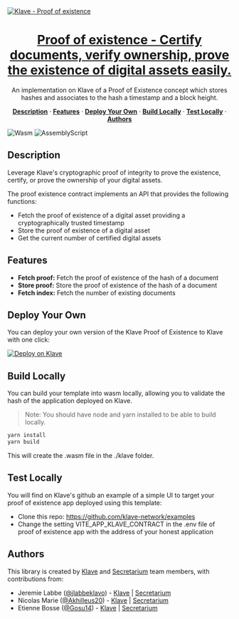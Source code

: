 <a href="https://klave.com/">
  <img alt="Klave - Proof of existence" src="https://klave.com/images/marketplace/proof-of-existance.svg">
  <h1 align="center">Proof of existence - Certify documents, verify ownership, prove the existence of digital assets easily.</h1>
</a>

<p align="center">
  An implementation on Klave of a Proof of Existence concept which stores hashes and associates to the hash a timestamp and a block height.
</p>

<p align="center">
  <a href="#description"><strong>Description</strong></a> ·
  <a href="#features"><strong>Features</strong></a> ·
  <a href="#deploy-your-own"><strong>Deploy Your Own</strong></a> ·
  <a href="#build-locally"><strong>Build Locally</strong></a> ·
  <a href="#test-locally"><strong>Test Locally</strong></a> ·
  <a href="#authors"><strong>Authors</strong></a>
</p>

![Wasm](https://img.shields.io/badge/Webassembly-5E4EE3?style=for-the-badge&labelColor=white&logo=webassembly&logoColor=5E4EE3) ![AssemblyScript](https://img.shields.io/badge/Assemblyscript-3578C7?style=for-the-badge&labelColor=white&logo=assemblyscript&logoColor=3578C7)

## Description

Leverage Klave's cryptographic proof of integrity to prove the existence, certify, or prove the ownership of your digital assets.

The proof existence contract implements an API that provides the following functions:

- Fetch the proof of existence of a digital asset providing a cryptographically trusted timestamp
- Store the proof of existence of a digital asset
- Get the current number of certified digital assets
  
## Features

- **Fetch proof:** Fetch the proof of existence of the hash of a document
- **Store proof:** Store the proof of existence of the hash of a document
- **Fetch index:** Fetch the number of existing documents

## Deploy Your Own

You can deploy your own version of the Klave Proof of Existence to Klave with one click:

[![Deploy on Klave](https://klave.com/images/deploy-on-klave.svg)](https://app.klave.com/template/github/secretarium/klave-proof-of-existence)

## Build Locally

You can build your template into wasm locally, allowing you to validate the hash of the application deployed on Klave.

> Note: You should have node and yarn installed to be able to build locally.

```bash
yarn install
yarn build
```
This will create the .wasm file in the ./klave folder.

## Test Locally

You will find on Klave's github an example of a simple UI to target your proof of existence app deployed using this template:
- Clone this repo: https://github.com/klave-network/examples
- Change the setting VITE_APP_KLAVE_CONTRACT in the .env file of proof of existence app with the address of your honest application

## Authors

This library is created by [Klave](https://klave.com) and [Secretarium](https://secretarium.com) team members, with contributions from:

- Jeremie Labbe ([@jlabbeklavo](https://github.com/jlabbeKlavo)) - [Klave](https://klave.com) | [Secretarium](https://secretarium.com)
- Nicolas Marie ([@Akhilleus20](https://github.com/Akhilleus20)) - [Klave](https://klave.com) | [Secretarium](https://secretarium.com)
- Etienne Bosse ([@Gosu14](https://github.com/Gosu14)) - [Klave](https://klave.com) | [Secretarium](https://secretarium.com)
